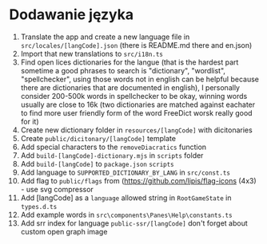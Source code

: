 # Dodawanie języka
1. Translate the app and create a new language file in `src/locales/[langCode].json` (there is README.md there and en.json)
2. Import that new translations to `src/i18n.ts`
3. Find open lices dictionaries for the langue (that is the hardest part sometime a good phrases to search is "dictionary", "wordlist", "spellchecker", using those words not in english can be helpful because there are dictionaries that are documented in english), I personally consider 200-500k words in spellchecker to be okay, winning words usually are close to 16k (two dictionaries are matched against eachater to find more user friendly form of the word FreeDict worsk really good for it)
4. Create new dictionary folder in `resources/[langCode]` with dicitonaries
5. Create `public/dicitonary/[langCode]` template 
7. Add special characters to the `removeDiacratics` function
6. Add `build-[langCode]-dictionary.mjs` in `scripts` folder
8. Add `build-[langCode]` to `package.json` `scripts`
9. Add language to `SUPPORTED_DICTIONARY_BY_LANG` in `src/const.ts`
10. Add flag to `public/flags` from (https://github.com/lipis/flag-icons (4x3) - use svg compressor
11. Add [langCode] as a `language` allowed string in `RootGameState` in `types.d.ts`
12. Add example words in `src\components\Panes\Help\constants.ts`
14. Add srr index for language `public-ssr/[langCode]` don't forget about custom open graph image
